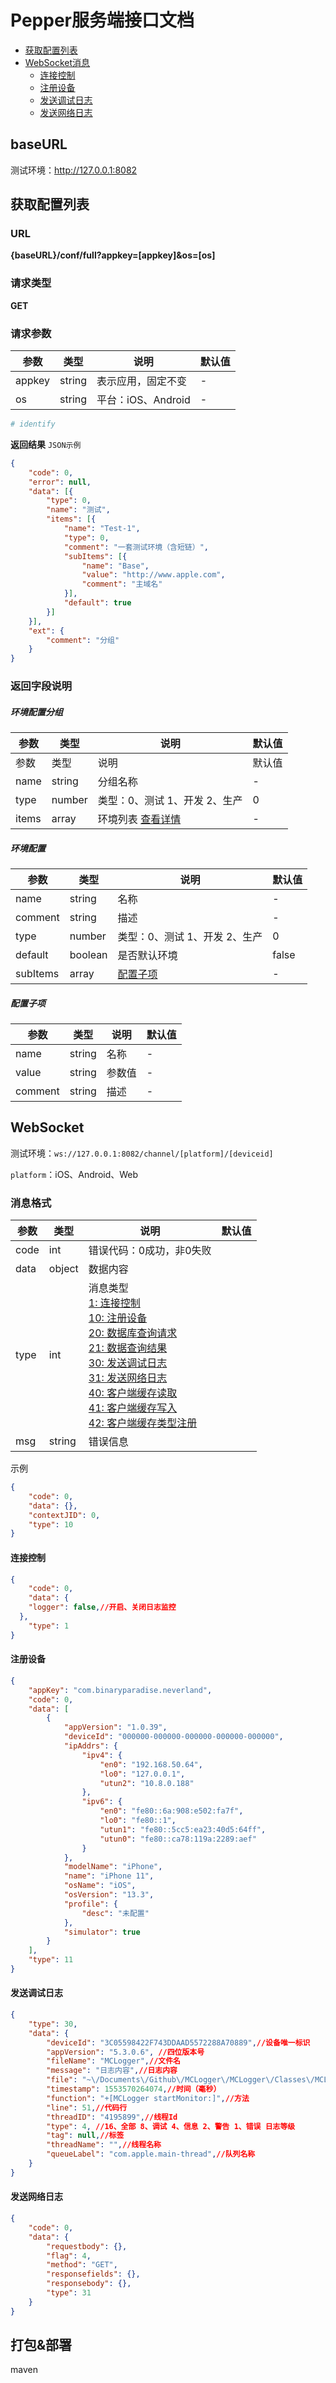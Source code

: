 # Pepper服务端接口文档

- [获取配置列表](#获取配置列表)
- [WebSocket消息](#WebSocket)
    - [连接控制](#连接控制)
    - [注册设备](#注册设备)
    - [发送调试日志](#发送调试日志)
    - [发送网络日志](#发送网络日志)

## baseURL

测试环境：http://127.0.0.1:8082

## 获取配置列表

### URL

**{baseURL}/conf/full?appkey=[appkey]&os=[os]**

### 请求类型

**GET**

### 请求参数

| 参数   | 类型   | 说明               | 默认值 |
| ------ | ------ | ------------------ | ------ |
| appkey | string | 表示应用，固定不变 | -      |
| os     | string | 平台：iOS、Android | -      |

```yaml
# identify
```

**返回结果** `JSON示例`

```json
{
	"code": 0,
	"error": null,
	"data": [{
		"type": 0,
		"name": "测试",
		"items": [{
			"name": "Test-1",
			"type": 0,
			"comment": "一套测试环境（含短链）",
			"subItems": [{
				"name": "Base",
				"value": "http://www.apple.com",
				"comment": "主域名"
			}],
			"default": true
		}]
	}],
	"ext": {
		"comment": "分组"
	}
}
```

### 返回字段说明

##### 环境配置分组

| 参数  | 类型   | 说明                                       | 默认值 |
| ----- | ------ | ------------------------------------------ | ------ |
| 参数  | 类型   | 说明                                       | 默认值 |
| name  | string | 分组名称                                   | -      |
| type  | number | 类型：0、测试 1、开发 2、生产              | 0      |
| items | array  | 环境列表 <a href="#envconfig">查看详情</a> | -      |

##### <span id="envconfig">环境配置</span>

| 参数     | 类型    | 说明                          | 默认值 |
| -------- | ------- | ----------------------------- | ------ |
| name     | string  | 名称                          | -      |
| comment  | string  | 描述                          | -      |
| type     | number  | 类型：0、测试 1、开发 2、生产 | 0      |
| default  | boolean | 是否默认环境                  | false  |
| subItems | array   | [配置子项](#envitem)          | -      |

##### <span id="envitem">配置子项</span>

| 参数    | 类型   | 说明   | 默认值 |
| ------- | ------ | ------ | ------ |
| name    | string | 名称   | -      |
| value   | string | 参数值 | -      |
| comment | string | 描述   | -      |

## WebSocket

测试环境：`ws://127.0.0.1:8082/channel/[platform]/[deviceid]`

`platform`：iOS、Android、Web

### 消息格式

| 参数 | 类型   | 说明                                                         | 默认值 |
| ---- | ------ | ------------------------------------------------------------ | ------ |
| code | int    | 错误代码：0成功，非0失败                                     |        |
| data | object | 数据内容                                                     |        |
| type | int    | 消息类型<br/>[1: 连接控制](#连接控制)<br/>[10: 注册设备](#注册设备)<br/>[20: 数据库查询请求](#数据库查询请求)<br/>[21: 数据查询结果](#数据查询结果)<br/>[30: 发送调试日志](#发送调试日志)<br/>[31: 发送网络日志](#发送网络日志)<br/>[40: 客户端缓存读取](#客户端缓存读取)<br/>[41: 客户端缓存写入](#客户端缓存写入)<br />[42: 客户端缓存类型注册](#客户端缓存类型注册) |        |
| msg  | string | 错误信息                                                     |        |

示例
```JSON
{
	"code": 0,
	"data": {},
	"contextJID": 0,
	"type": 10
}
```

#### 连接控制

```JSON
{
	"code": 0,
	"data": {
    "logger": false,//开启、关闭日志监控
  },
	"type": 1
}
```

#### 注册设备

```JSON
{
    "appKey": "com.binaryparadise.neverland",
    "code": 0,
    "data": [
        {
            "appVersion": "1.0.39",
            "deviceId": "000000-000000-000000-000000-000000",
            "ipAddrs": {
                "ipv4": {
                    "en0": "192.168.50.64",
                    "lo0": "127.0.0.1",
                    "utun2": "10.8.0.188"
                },
                "ipv6": {
                    "en0": "fe80::6a:908:e502:fa7f",
                    "lo0": "fe80::1",
                    "utun1": "fe80::5cc5:ea23:40d5:64ff",
                    "utun0": "fe80::ca78:119a:2289:aef"
                }
            },
            "modelName": "iPhone",
            "name": "iPhone 11",
            "osName": "iOS",
            "osVersion": "13.3",
            "profile": {
                "desc": "未配置"
            },
            "simulator": true
        }
    ],
    "type": 11
}
```

#### 发送调试日志

```JSON
{
	"type": 30,
	"data": {
        "deviceId": "3C05598422F743DDAAD5572288A70889",//设备唯一标识
        "appVersion": "5.3.0.6", //四位版本号
        "fileName": "MCLogger",//文件名
        "message": "日志内容",//日志内容
        "file": "~\/Documents\/Github\/MCLogger\/MCLogger\/Classes\/MCLogger.m",//文件路径
        "timestamp": 1553570264074,//时间（毫秒）
        "function": "+[MCLogger startMonitor:]",//方法
        "line": 51,//代码行
        "threadID": "4195899",//线程Id
        "type": 4, //16、全部 8、调试 4、信息 2、警告 1、错误 日志等级
        "tag": null,//标签
        "threadName": "",//线程名称
        "queueLabel": "com.apple.main-thread",//队列名称
	}
}
```

#### 发送网络日志

```JSON
{
    "code": 0,
    "data": {
        "requestbody": {},
        "flag": 4,
        "method": "GET",
        "responsefields": {},
        "responsebody": {},
        "type": 31
    }
}
```

## 打包&部署

maven
